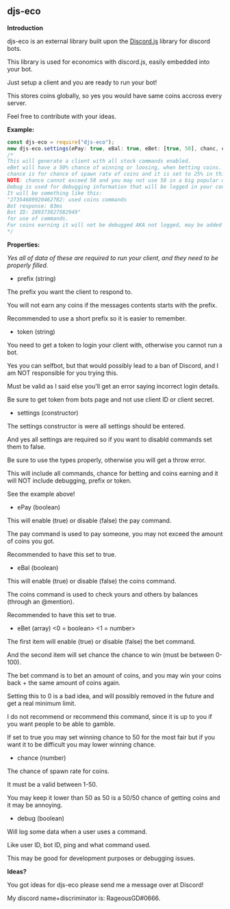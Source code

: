 ## djs-eco



**Introduction**

djs-eco is an external library built upon the [Discord.js](https://www.npmjs.com/package/discord.js) library for discord bots.

This library is used for economics with discord.js, easily embedded into your bot.

Just setup a client and you are ready to run your bot!

This stores coins globally, so yes you would have same coins accross every server.

Feel free to contribute with your ideas.



**Example:**

```js
const djs-eco = require("djs-eco");
new djs-eco.settings(ePay: true, eBal: true, eBet: [true, 50], chanc, debug: true;
/*
This will generate a client with all stock commands enabled.
eBet will have a 50% chance of winning or loosing, when betting coins.
chance is for chance of spawn rate of coins and it is set to 25% in this case.
NOTE: chance cannot exceed 50 and you may not use 50 in a big popular discord as it can be annoying.
Debug is used for debugging information that will be logged in your console.
It will be something like this:
"27354689920462782: used coins commands
Bot response: 83ms
Bot ID: 289373827582949"
for use of commands.
For coins earning it will not be debugged AKA not logged, may be added in a future feature update.
*/
```



**Properties:**

*Yes all of data of these are required to run your client, and they need to be properly filled.*

- prefix (string)

The prefix you want the client to respond to.

You will not earn any coins if the messages contents starts with the prefix.

Recommended to use a short prefix so it is easier to remember.


- token (string)

You need to get a token to login your client with, otherwise you cannot run a bot.

Yes you can selfbot, but that would possibly lead to a ban of Discord, and I am NOT responsible for you trying this.

Must be valid as I said else you'll get an error saying incorrect login details.

Be sure to get token from bots page and not use client ID or client secret.


- settings (constructor)

The settings constructor is were all settings should be entered.

And yes all settings are required so if you want to disabld commands set them to false.

Be sure to use the types properly, otherwise you will get a throw error.

This will include all commands, chance for betting and coins earning and it will NOT include debugging, prefix or token.

See the example above!


  - ePay (boolean)
  
  This will enable (true) or disable (false) the pay command.
  
  The pay command is used to pay someone, you may not exceed the amount of coins you got.
  
  Recommended to have this set to true.
  
  
  - eBal (boolean)
  
  This will enable (true) or disable (false) the coins command.
  
  The coins command is used to check yours and others by balances (through an @mention).
  
  Recommended to have this set to true.
  
  
  - eBet (array) <0 = boolean> <1 = number>
  
  The first item will enable (true) or disable (false) the bet command.
  
  And the second item will set chance the chance to win (must be between 0-100).
  
  The bet command is to bet an amount of coins, and you may win your coins back + the same amount of coins again.
  
  Setting this to 0 is a bad idea, and will possibly removed in the future and get a real minimum limit.
  
  I do not recommend or recommend this command, since it is up to you if you want people to be able to gamble.
  
  If set to true you may set winning chance to 50 for the most fair but if you want it to be difficult you may lower winning chance.
  
  
  - chance (number)
  
  The chance of spawn rate for coins.
  
  It must be a valid between 1-50.
  
  You may keep it lower than 50 as 50 is a 50/50 chance of getting coins and it may be annoying.
  
  
- debug (boolean)

Will log some data when a user uses a command.

Like user ID, bot ID, ping and what command used.

This may be good for development purposes or debugging issues.
  
  
  
**Ideas?**

You got ideas for djs-eco please send me a message over at Discord!

My discord name+discriminator is: RageousGD#0666.